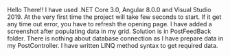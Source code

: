 Hello There!!
I have used .NET Core 3.0, Angular 8.0.0 and Visual Studio 2019.
At the very first time the project will take few seconds to start. If it get any time out error, you have to refresh the opening page. I have added a screenshot after populating data in my grid. Solution is in PostFeedBack folder. There is nothing about database connection as I have prepare data in my PostController. I have written LINQ method syntax to get required data. 
